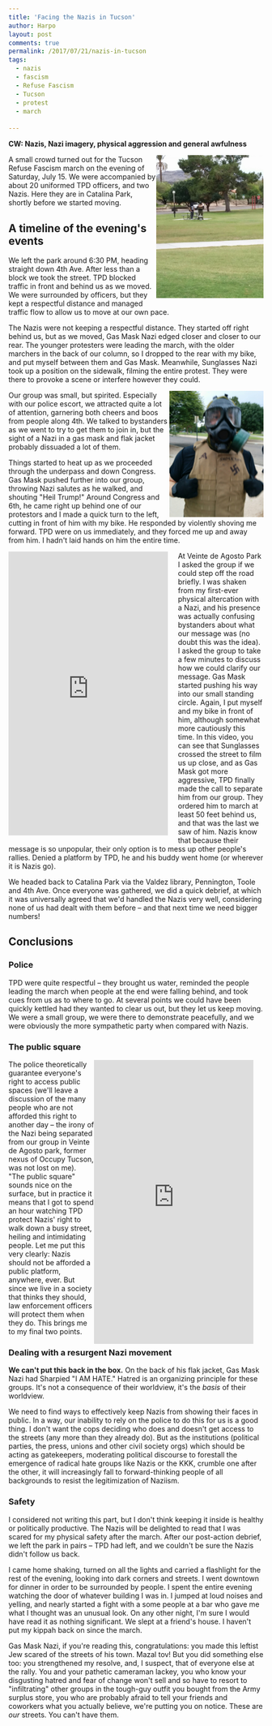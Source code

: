 ```yaml
---
title: 'Facing the Nazis in Tucson'
author: Harpo
layout: post
comments: true
permalink: /2017/07/21/nazis-in-tucson
tags:
  - nazis
  - fascism
  - Refuse Fascism
  - Tucson
  - protest
  - march

---
```


**CW: Nazis, Nazi imagery, physical aggression and general awfulness**

<div style="float:right;width:42%;">
  <a href="/assets/media/jekyll/images/2017-07-21/2017-07-15-18.19.50-park.jpg">
    <img src="/assets/media/jekyll/images/2017-07-21/2017-07-15-18.19.50-park.jpg" alt="Two Nazis in Catalina park from a distance.  One wears camo pants, a flak jacket and a gask mask.  The other wears grey pants, a White supremacist t-shirt and sunglasses."/>
  </a>
</div>
A small crowd turned out for the Tucson Refuse Fascism march on the evening of Saturday, July 15.  We were accompanied by about 20 uniformed TPD officers, and two Nazis.  Here they are in Catalina Park, shortly before we started moving.

## A timeline of the evening's events

We left the park around 6:30 PM, heading straight down 4th Ave.  After less than a block we took the street.  TPD blocked traffic in front and behind us as we moved.  We were surrounded by officers, but they kept a respectful distance and managed traffic flow to allow us to move at our own pace.

The Nazis were not keeping a respectful distance.  They started off right behind us, but as we moved, Gas Mask Nazi edged closer and closer to our rear.  The younger protesters were leading the march, with the older marchers in the back of our column, so I dropped to the rear with my bike, and put myself between them and Gas Mask.  Meanwhile, Sunglasses Nazi took up a position on the sidewalk, filming the entire protest.  They were there to provoke a scene or interfere however they could.

<div style="float:right; width: 37%;">
  <a href="/assets/media/jekyll/images/2017-07-21/2017-07-15-18.41.09-gas-mask.jpg">
    <img src="/assets/media/jekyll/images/2017-07-21/2017-07-15-18.41.09-gas-mask.jpg" alt="Close up of the Nazi in the gas mask, showing a swastika and the words I AM HATE sharpied on his flak jacket."/>
  </a>
</div>
Our group was small, but spirited.  Especially with our police escort, we attracted quite a lot of attention, garnering both cheers and boos from people along 4th.  We talked to bystanders as we went to try to get them to join in, but the sight of a Nazi in a gas mask and flak jacket probably dissuaded a lot of them.

Things started to heat up as we proceeded through the underpass and down Congress.  Gas Mask pushed further into our group, throwing Nazi salutes as he walked, and shouting "Heil Trump!"  Around Congress and 6th, he came right up behind one of our protestors and I made a quick turn to the left, cutting in front of him with my bike.  He responded by violently shoving me forward.  TPD were on us immediately, and they forced me up and away from him.  I hadn't laid hands on him the entire time.

<div style="float:left;clear:both;margin-right:20px;">
  <iframe width="315" height="560" src="https://www.youtube-nocookie.com/embed/fdJNNxZJrNc?rel=0" frameborder="0" allowfullscreen></iframe>
</div>
At Veinte de Agosto Park I asked the group if we could step off the road briefly.  I was shaken from my first-ever physical altercation with a Nazi, and his presence was actually confusing bystanders about what our message was (no doubt this was the idea).  I asked the group to take a few minutes to discuss how we could clarify our message.  Gas Mask started pushing his way into our small standing circle.  Again, I put myself and my bike in front of him, although somewhat more cautiously this time.  In this video, you can see that Sunglasses crossed the street to film us up close, and as Gas Mask got more aggressive, TPD finally made the call to separate him from our group.  They ordered him to march at least 50 feet behind us, and that was the last we saw of him.  Nazis know that because their message is so unpopular, their only option is to mess up other people's rallies.  Denied a platform by TPD, he and his buddy went home (or wherever it is Nazis go).

We headed back to Catalina Park via the Valdez library, Pennington, Toole and 4th Ave.  Once everyone was gathered, we did a quick debrief, at which it was universally agreed that we'd handled the Nazis very well, considering none of us had dealt with them before – and that next time we need bigger numbers!

## Conclusions

### Police

TPD were quite respectful – they brought us water, reminded the people leading the march when people at the end were falling behind, and took cues from us as to where to go.  At several points we could have been quickly kettled had they wanted to clear us out, but they let us keep moving.  We were a small group, we were there to demonstrate peacefully, and we were obviously the more sympathetic party when compared with Nazis.

### The public square

<div style="float:right;clear:both;margin-right:20px;">
  <iframe width="315" height="560" src="https://www.youtube-nocookie.com/embed/01LyxDZMhVQ?rel=0" frameborder="0" allowfullscreen></iframe>
</div>
The police theoretically guarantee everyone's right to access public spaces (we'll leave a discussion of the many people who are not afforded this right to another day – the irony of the Nazi being separated from our group in Veinte de Agosto park, former nexus of Occupy Tucson, was not lost on me).  "The public square" sounds nice on the surface, but in practice it means that I got to spend an hour watching TPD protect Nazis' right to walk down a busy street, heiling and intimidating people.  Let me put this very clearly: Nazis should not be afforded a public platform, anywhere, ever.  But since we live in a society that thinks they should, law enforcement officers will protect them when they do.  This brings me to my final two points.


### Dealing with a resurgent Nazi movement

**We can't put this back in the box.**  On the back of his flak jacket, Gas Mask Nazi had Sharpied "I AM HATE."  Hatred is an organizing principle for these groups.  It's not a consequence of their worldview, it's the *basis* of their worldview.

We need to find ways to effectively keep Nazis from showing their faces in public.  In a way, our inability to rely on the police to do this for us is a good thing.  I don't want the cops deciding who does and doesn't get access to the streets (any more than they already do).  But as the institutions (political parties, the press, unions and other civil society orgs) which should be acting as gatekeepers, moderating political discourse to forestall the emergence of radical hate groups like Nazis or the KKK, crumble one after the other, it will increasingly fall to forward-thinking people of all backgrounds to resist the legitimization of Naziism.

### Safety

I considered not writing this part, but I don't think keeping it inside is healthy or politically productive.  The Nazis will be delighted to read that I was scared for my physical safety after the march.  After our post-action debrief, we left the park in pairs – TPD had left, and we couldn't be sure the Nazis didn't follow us back.

I came home shaking, turned on all the lights and carried a flashlight for the rest of the evening, looking into dark corners and streets.  I went downtown for dinner in order to be surrounded by people.  I spent the entire evening watching the door of whatever building I was in.  I jumped at loud noises and yelling, and nearly started a fight with a some people at a bar who gave me what I thought was an unusual look.  On any other night, I'm sure I would have read it as nothing significant.  We slept at a friend's house.  I haven't put my kippah back on since the march.

Gas Mask Nazi, if you're reading this, congratulations: you made this leftist Jew scared of the streets of his town.  Mazal tov!  But you did something else too: you strengthened my resolve, and, I suspect, that of everyone else at the rally.  You and your pathetic cameraman lackey, you who know your disgusting hatred and fear of change won't sell and so have to resort to "infiltrating" other groups in the tough-guy outfit you bought from the Army surplus store, you who are probably afraid to tell your friends and coworkers what you actually believe, we're putting you on notice.  These are *our* streets.  You can't have them.
